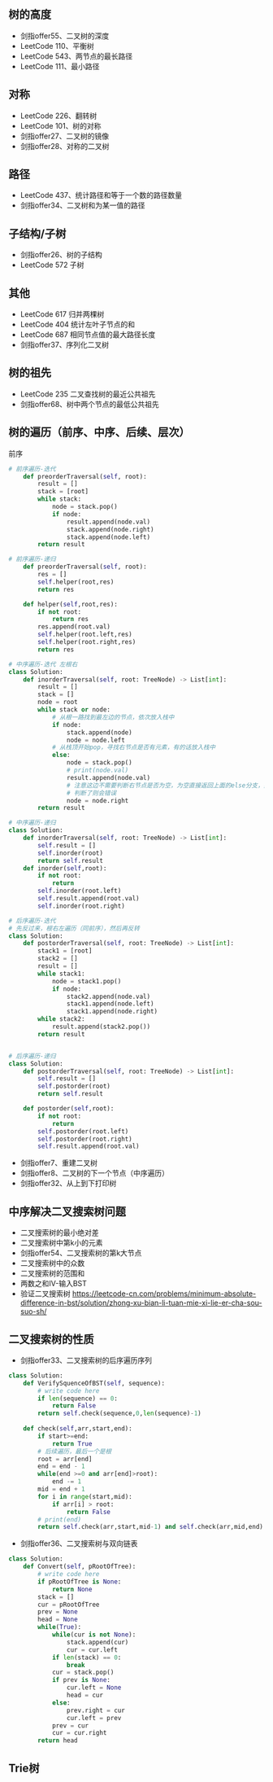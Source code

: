 ## 树的高度
* 剑指offer55、二叉树的深度
* LeetCode 110、平衡树
* LeetCode 543、两节点的最长路径
* LeetCode 111、最小路径

## 对称
* LeetCode 226、翻转树
* LeetCode 101、树的对称
* 剑指offer27、二叉树的镜像
* 剑指offer28、对称的二叉树

## 路径
* LeetCode 437、统计路径和等于一个数的路径数量
* 剑指offer34、二叉树和为某一值的路径

## 子结构/子树
* 剑指offer26、树的子结构
* LeetCode 572 子树

## 其他
* LeetCode 617 归并两棵树
* LeetCode 404 统计左叶子节点的和
* LeetCode 687 相同节点值的最大路径长度
* 剑指offer37、序列化二叉树

## 树的祖先
* LeetCode 235 二叉查找树的最近公共祖先
* 剑指offer68、树中两个节点的最低公共祖先

## 树的遍历（前序、中序、后续、层次）
前序
```python  
# 前序遍历-迭代
    def preorderTraversal(self, root):
        result = []
        stack = [root]
        while stack:
            node = stack.pop()
            if node:
                result.append(node.val)
                stack.append(node.right)
                stack.append(node.left)
        return result

# 前序遍历-递归
    def preorderTraversal(self, root):
        res = []
        self.helper(root,res)
        return res

    def helper(self,root,res):
        if not root:
            return res
        res.append(root.val)
        self.helper(root.left,res)
        self.helper(root.right,res)
        return res
```

```python
# 中序遍历-迭代 左根右
class Solution:
    def inorderTraversal(self, root: TreeNode) -> List[int]:
        result = []
        stack = []
        node = root
        while stack or node:
            # 从根一路找到最左边的节点，依次放入栈中
            if node:
                stack.append(node)
                node = node.left
            # 从栈顶开始pop，寻找右节点是否有元素，有的话放入栈中
            else:
                node = stack.pop()
                # print(node.val)
                result.append(node.val)
                # 注意这边不需要判断右节点是否为空，为空直接返回上面的else分支，然后pop栈
                # 判断了则会错误
                node = node.right
        return result

# 中序遍历-递归
class Solution:
    def inorderTraversal(self, root: TreeNode) -> List[int]:
        self.result = []
        self.inorder(root)
        return self.result
    def inorder(self,root):
        if not root:
            return
        self.inorder(root.left)
        self.result.append(root.val)
        self.inorder(root.right)
```
```python
# 后序遍历-迭代
# 先反过来，根右左遍历（同前序），然后再反转
class Solution:
    def postorderTraversal(self, root: TreeNode) -> List[int]:
        stack1 = [root]
        stack2 = []
        result = []
        while stack1:
            node = stack1.pop()
            if node:
                stack2.append(node.val)
                stack1.append(node.left)
                stack1.append(node.right)
        while stack2:
            result.append(stack2.pop())
        return result


# 后序遍历-递归
class Solution:
    def postorderTraversal(self, root: TreeNode) -> List[int]:
        self.result = []
        self.postorder(root)
        return self.result

    def postorder(self,root):
        if not root:
            return
        self.postorder(root.left)
        self.postorder(root.right)
        self.result.append(root.val)
```
* 剑指offer7、重建二叉树
* 剑指offer8、二叉树的下一个节点（中序遍历）
* 剑指offer32、从上到下打印树

## 中序解决二叉搜索树问题
* 二叉搜索树的最小绝对差
* 二叉搜索树中第k小的元素
* 剑指offer54、二叉搜索树的第k大节点
* 二叉搜索树中的众数
* 二叉搜索树的范围和
* 两数之和IV-输入BST
* 验证二叉搜索树
https://leetcode-cn.com/problems/minimum-absolute-difference-in-bst/solution/zhong-xu-bian-li-tuan-mie-xi-lie-er-cha-sou-suo-sh/

## 二叉搜索树的性质
* 剑指offer33、二叉搜索树的后序遍历序列
```python   
class Solution:
    def VerifySquenceOfBST(self, sequence):
        # write code here
        if len(sequence) == 0:
            return False
        return self.check(sequence,0,len(sequence)-1)
    
    def check(self,arr,start,end):
        if start>=end:
            return True
        # 后续遍历，最后一个是根
        root = arr[end]
        end = end - 1
        while(end >=0 and arr[end]>root):
            end -= 1
        mid = end + 1
        for i in range(start,mid):
            if arr[i] > root:
                return False
        # print(end)
        return self.check(arr,start,mid-1) and self.check(arr,mid,end)
```   
* 剑指offer36、二叉搜索树与双向链表
```python
class Solution:
    def Convert(self, pRootOfTree):
        # write code here
        if pRootOfTree is None:
            return None
        stack = []
        cur = pRootOfTree
        prev = None
        head = None
        while(True):
            while(cur is not None):
                stack.append(cur)
                cur = cur.left
            if len(stack) == 0:
                break
            cur = stack.pop()
            if prev is None:
                cur.left = None
                head = cur
            else:
                prev.right = cur
                cur.left = prev
            prev = cur
            cur = cur.right
        return head
```

## Trie树
